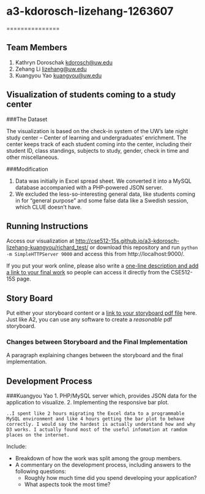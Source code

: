 # a3-kdorosch-lizehang-1263607
===============
## Team Members

1. Kathryn Doroschak kdorosch@uw.edu
2. Zehang Li lizehang@uw.edu
3. Kuangyou Yao kuangyou@uw.edu

## Visualization of students coming to a study center

###The Dataset

The visualization is based on the check-in system of the UW’s late night study center – Center of learning and undergraduates’ enrichment. The center keeps track of each student coming into the center, including their student ID, class standings, subjects to study, gender, check in time and other miscellaneous. 

###Modification
1. Data was initially in Excel spread sheet. We converted it into a MySQL database accompanied with a PHP-powered JSON server.
2. We excluded the less-so-interesting general data, like students coming in for “general purpose” and some false data like a Swedish session, which CLUE doesn’t have. 

## Running Instructions

Access our visualization at http://cse512-15s.github.io/a3-kdorosch-lizehang-kuangyou/richard_test/ or download this repository and run `python -m SimpleHTTPServer 9000` and access this from http://localhost:9000/.

If you put your work online, please also write a [one-line description and add a link to your final work](http://note.io/1n3u46s) so people can access it directly from the CSE512-15S page.

## Story Board

Put either your storyboard content or a [link to your storyboard pdf file](storyboard.pdf?raw=true) here. Just like A2, you can use any software to create a *reasonable* pdf storyboard.


### Changes between Storyboard and the Final Implementation

A paragraph explaining changes between the storyboard and the final implementation.


## Development Process

###Kuangyou Yao
	1. PHP/MySQL server which, provides JSON data for the application to visualize.
	2. Implementing the responsive bar plot.

	..I spent like 2 hours migrating the Excel data to a programmable MySQL environment and like 4 hours getting the bar plot to behave correctly. I would say the hardest is actually understand how and why D3 works. I actually found most of the useful infomation at ramdom places on the internet.


Include:
- Breakdown of how the work was split among the group members. 
- A commentary on the development process, including answers to the following questions: 
  - Roughly how much time did you spend developing your application?
  - What aspects took the most time? 


